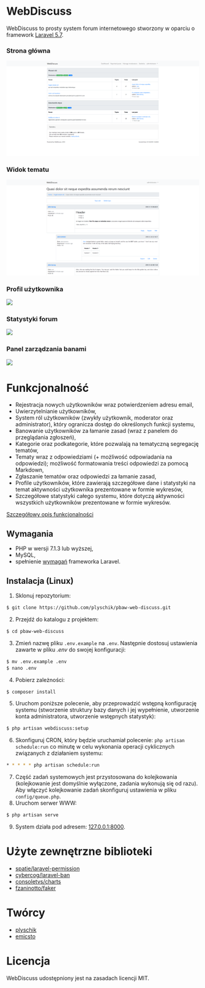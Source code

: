 # WebDiscuss
WebDiscuss to prosty system forum internetowego stworzony w oparciu o framework [Laravel 5.7](https://laravel.com).

### Strona główna
[![](docs/images/screenshot1.png)](https://raw.githubusercontent.com/plyschik/pbaw-web-discuss/master/docs/images/screenshot1.png)

### Widok tematu
[![](docs/images/screenshot2.png)](https://raw.githubusercontent.com/plyschik/pbaw-web-discuss/master/docs/images/screenshot2.png)

### Profil użytkownika
[![](docs/images/screenshot3.png)](https://raw.githubusercontent.com/plyschik/pbaw-web-discuss/master/docs/images/screenshot3.png)

### Statystyki forum
[![](docs/images/screenshot4.png)](https://raw.githubusercontent.com/plyschik/pbaw-web-discuss/master/docs/images/screenshot4.png)

### Panel zarządzania banami
[![](docs/images/screenshot5.png)](https://raw.githubusercontent.com/plyschik/pbaw-web-discuss/master/docs/images/screenshot5.png)

# Funkcjonalność
* Rejestracja nowych użytkowników wraz potwierdzeniem adresu email,
* Uwierzytelnianie użytkowników,
* System ról użytkowników (zwykły użytkownik, moderator oraz administrator), który ogranicza dostęp do określonych funkcji systemu,
* Banowanie użytkowników za łamanie zasad (wraz z panelem do przeglądania zgłoszeń),
* Kategorie oraz podkategorie, które pozwalają na tematyczną segregację tematów,
* Tematy wraz z odpowiedziami (+ możliwość odpowiadania na odpowiedzi); możliwość formatowania treści odpowiedzi za pomocą Markdown,
* Zgłaszanie tematów oraz odpowiedzi za łamanie zasad,
* Profile użytkowników, które zawierają szczegółowe dane i statystyki na temat aktywności użytkownika prezentowane w formie wykresów,
* Szczegółowe statystyki całego systemu, które dotyczą aktywności wszystkich użytkowników prezentowane w formie wykresów.

[Szczegółowy opis funkcjonalności](docs/features.md)

## Wymagania
* PHP w wersji 7.1.3 lub wyższej,
* MySQL,
* spełnienie [wymagań](https://laravel.com/docs/5.7/installation#server-requirements) frameworka Laravel.

## Instalacja (Linux)
1. Sklonuj repozytorium:
```bash
$ git clone https://github.com/plyschik/pbaw-web-discuss.git
```
2. Przejdź do katalogu z projektem:
```bash
$ cd pbaw-web-discuss
```
3. Zmień nazwę pliku ```.env.example``` na ```.env```. Następnie dostosuj ustawienia zawarte w pliku *.env* do swojej konfiguracji:
```bash
$ mv .env.example .env
$ nano .env
``` 
4. Pobierz zależności:
```bash
$ composer install
```
5. Uruchom poniższe polecenie, aby przeprowadzić wstępną konfigurację systemu (stworzenie struktury bazy danych i jej wypełnienie, utworzenie konta administratora, utworzenie wstępnych statystyk):
```bash
$ php artisan webdiscuss:setup
```
6. Skonfiguruj CRON, który będzie uruchamiał polecenie: ```php artisan schedule:run``` co minutę w celu wykonania operacji cyklicznych związanych z działaniem systemu:
```bash
* * * * * php artisan schedule:run
```
7. Część zadań systemowych jest przystosowana do kolejkowania (kolejkowanie jest domyślnie wyłączone, zadania wykonują się od razu). Aby włączyć kolejkowanie zadań skonfiguruj ustawienia w pliku ```config/queue.php```.
8. Uruchom serwer WWW:
```bash
$ php artisan serve
```
9. System działa pod adresem: [127.0.0.1:8000](http://127.0.0.1:8000).

# Użyte zewnętrzne biblioteki
* [spatie/laravel-permission](https://github.com/spatie/laravel-permission)
* [cybercog/laravel-ban](https://github.com/cybercog/laravel-ban)
* [consoletvs/charts](https://github.com/ConsoleTVs/Charts)
* [fzaninotto/faker](https://github.com/fzaninotto/Faker)

# Twórcy
* [plyschik](https://github.com/plyschik)
* [emicsto](https://github.com/emicsto)

# Licencja
WebDiscuss udostępniony jest na zasadach licencji MIT.